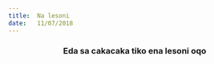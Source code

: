 ```yaml
---
title:  Na lesoni
date:   11/07/2018
---
```


### <center>Eda sa cakacaka tiko ena lesoni oqo</center>